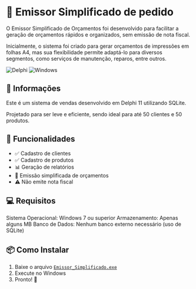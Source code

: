 # 🚀 Emissor Simplificado de pedido
O Emissor Simplificado de Orçamentos foi desenvolvido para facilitar a geração de orçamentos rápidos e organizados, sem emissão de nota fiscal.

Inicialmente, o sistema foi criado para gerar orçamentos de impressões em folhas A4, mas sua flexibilidade permite adaptá-lo para diversos segmentos, como serviços de manutenção, reparos, entre outros.

![Delphi](https://img.shields.io/badge/Feito%20com-Delphi-red?style=for-the-badge&logo=delphi)
![Windows](https://img.shields.io/badge/Compatível-Windows-blue?style=for-the-badge&logo=windows)

## 📝 Informações
Este é um sistema de vendas desenvolvido em Delphi 11 utilizando SQLite.

Projetado para ser leve e eficiente, sendo ideal para até 50 clientes e 50 produtos.

## 📌 Funcionalidades
- ✅ Cadastro de clientes
- ✅ Cadastro de produtos
- 📊 Geração de relatórios
- 📝 Emissão simplificada de orçamentos
- ⚠️ Não emite nota fiscal

## 💻 Requisitos
Sistema Operacional: Windows 7 ou superior
Armazenamento: Apenas alguns MB
Banco de Dados: Nenhum banco externo necessário (uso de SQLite)

  ## 📦 Como Instalar
1. Baixe o arquivo [`Emissor_Simplificado.exe`](https://github.com/claytonmi/Emissor_Simplificado/raw/main/Instalador/EmissorSimplificado.exe)
2. Execute no Windows
3. Pronto! 🚀
